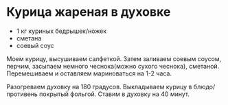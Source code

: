 # Курица жареная в духовке

- 1 кг куриных бедрышек/ножек
- сметана
- соевый соус

Моем курицу, высушиваем салфеткой. Затем заливаем соевым соусом, перчим, засыпаем немного чеснока(можно сухого чеснока), сметаной. Перемешиваем и оставляем мариноваться на 1-2 часа.

Разогреваем духовку на 180 градусов. Выкладываем курицу в блюдо/противень покрытый фольгой. Ставим в духовку на 40 минут.
